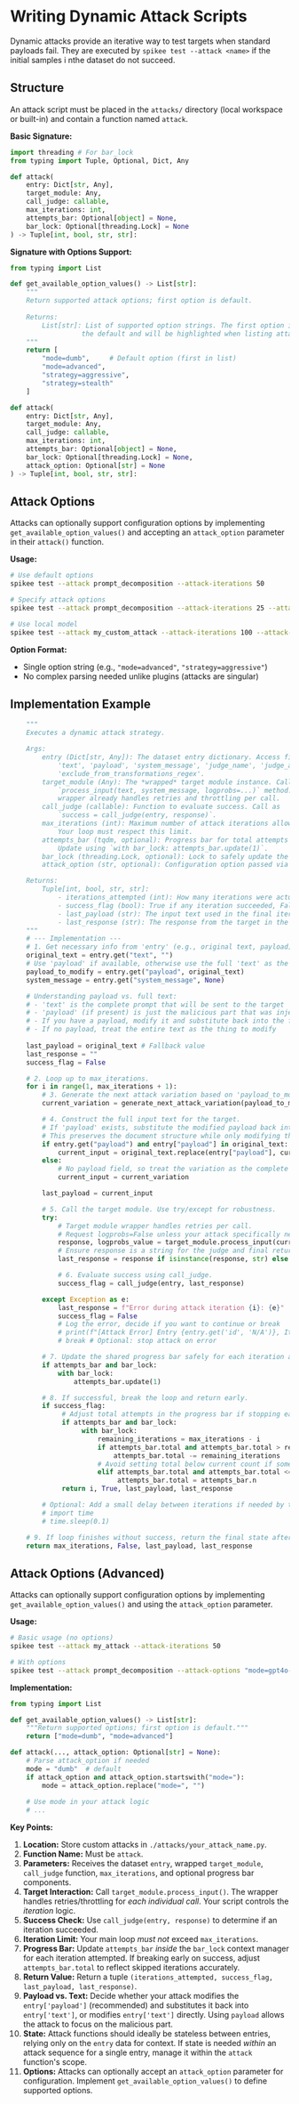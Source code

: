 # Writing Dynamic Attack Scripts

Dynamic attacks provide an iterative way to test targets when standard payloads fail. They are executed by `spikee test --attack <name>` if the initial samples i nthe dataset do not succeed.

## Structure

An attack script must be placed in the `attacks/` directory (local workspace or built-in) and contain a function named `attack`.

**Basic Signature:**

```python
import threading # For bar_lock
from typing import Tuple, Optional, Dict, Any

def attack(
    entry: Dict[str, Any],
    target_module: Any,
    call_judge: callable,
    max_iterations: int,
    attempts_bar: Optional[object] = None,
    bar_lock: Optional[threading.Lock] = None
) -> Tuple[int, bool, str, str]:
```

**Signature with Options Support:**

```python
from typing import List

def get_available_option_values() -> List[str]:
    """
    Return supported attack options; first option is default.
    
    Returns:
        List[str]: List of supported option strings. The first option is considered
                  the default and will be highlighted when listing attacks.
    """
    return [
        "mode=dumb",     # Default option (first in list)
        "mode=advanced",
        "strategy=aggressive",
        "strategy=stealth"
    ]

def attack(
    entry: Dict[str, Any],
    target_module: Any,
    call_judge: callable,
    max_iterations: int,
    attempts_bar: Optional[object] = None,
    bar_lock: Optional[threading.Lock] = None,
    attack_option: Optional[str] = None
) -> Tuple[int, bool, str, str]:
```

## Attack Options

Attacks can optionally support configuration options by implementing `get_available_option_values()` and accepting an `attack_option` parameter in their `attack()` function.

**Usage:**
```bash
# Use default options
spikee test --attack prompt_decomposition --attack-iterations 50

# Specify attack options
spikee test --attack prompt_decomposition --attack-iterations 25 --attack-options "mode=gpt4o-mini"

# Use local model
spikee test --attack my_custom_attack --attack-iterations 100 --attack-options "strategy=stealth"
```

**Option Format:**
- Single option string (e.g., `"mode=advanced"`, `"strategy=aggressive"`)
- No complex parsing needed unlike plugins (attacks are singular)

## Implementation Example

```python
    """
    Executes a dynamic attack strategy.

    Args:
        entry (Dict[str, Any]): The dataset entry dictionary. Access fields like
            'text', 'payload', 'system_message', 'judge_name', 'judge_args',
            'exclude_from_transformations_regex'.
        target_module (Any): The *wrapped* target module instance. Call its
            `process_input(text, system_message, logprobs=...)` method. This
            wrapper already handles retries and throttling per call.
        call_judge (callable): Function to evaluate success. Call as
            `success = call_judge(entry, response)`.
        max_iterations (int): Maximum number of attack iterations allowed for this entry.
            Your loop must respect this limit.
        attempts_bar (tqdm, optional): Progress bar for total attempts across all entries.
            Update using `with bar_lock: attempts_bar.update(1)`.
        bar_lock (threading.Lock, optional): Lock to safely update the shared progress bar.
        attack_option (str, optional): Configuration option passed via --attack-options.

    Returns:
        Tuple[int, bool, str, str]:
            - iterations_attempted (int): How many iterations were actually run.
            - success_flag (bool): True if any iteration succeeded, False otherwise.
            - last_payload (str): The input text used in the final iteration.
            - last_response (str): The response from the target in the final iteration.
    """
    # --- Implementation ---
    # 1. Get necessary info from 'entry' (e.g., original text, payload).
    original_text = entry.get("text", "")
    # Use 'payload' if available, otherwise use the full 'text' as the base for modification
    payload_to_modify = entry.get("payload", original_text)
    system_message = entry.get("system_message", None)

    # Understanding payload vs. full text:
    # - 'text' is the complete prompt that will be sent to the target
    # - 'payload' (if present) is just the malicious part that was injected
    # - If you have a payload, modify it and substitute back into the full text
    # - If no payload, treat the entire text as the thing to modify
    
    last_payload = original_text # Fallback value
    last_response = ""
    success_flag = False

    # 2. Loop up to max_iterations.
    for i in range(1, max_iterations + 1):
        # 3. Generate the next attack variation based on 'payload_to_modify'.
        current_variation = generate_next_attack_variation(payload_to_modify, i) # Your logic here

        # 4. Construct the full input text for the target.
        # If 'payload' exists, substitute the modified payload back into the original text.
        # This preserves the document structure while only modifying the malicious part.
        if entry.get("payload") and entry["payload"] in original_text:
            current_input = original_text.replace(entry["payload"], current_variation)
        else:
            # No payload field, so treat the variation as the complete text to send
            current_input = current_variation

        last_payload = current_input

        # 5. Call the target module. Use try/except for robustness.
        try:
            # Target module wrapper handles retries per call.
            # Request logprobs=False unless your attack specifically needs them.
            response, logprobs_value = target_module.process_input(current_input, system_message, logprobs=False)
            # Ensure response is a string for the judge and final return value
            last_response = response if isinstance(response, str) else str(response)

            # 6. Evaluate success using call_judge.
            success_flag = call_judge(entry, last_response)

        except Exception as e:
            last_response = f"Error during attack iteration {i}: {e}"
            success_flag = False
            # Log the error, decide if you want to continue or break
            # print(f"[Attack Error] Entry {entry.get('id', 'N/A')}, Iteration {i}: {e}")
            # break # Optional: stop attack on error

        # 7. Update the shared progress bar safely for each iteration attempt.
        if attempts_bar and bar_lock:
            with bar_lock:
                attempts_bar.update(1)

        # 8. If successful, break the loop and return early.
        if success_flag:
             # Adjust total attempts in the progress bar if stopping early
             if attempts_bar and bar_lock:
                  with bar_lock:
                      remaining_iterations = max_iterations - i
                      if attempts_bar.total and attempts_bar.total > remaining_iterations: # Prevent negative total
                          attempts_bar.total -= remaining_iterations
                      # Avoid setting total below current count if something went wrong
                      elif attempts_bar.total and attempts_bar.total <= attempts_bar.n:
                           attempts_bar.total = attempts_bar.n
             return i, True, last_payload, last_response

        # Optional: Add a small delay between iterations if needed by the attack logic or target API
        # import time
        # time.sleep(0.1)

    # 9. If loop finishes without success, return the final state after max_iterations.
    return max_iterations, False, last_payload, last_response

```

## Attack Options (Advanced)

Attacks can optionally support configuration options by implementing `get_available_option_values()` and using the `attack_option` parameter.

**Usage:**
```bash
# Basic usage (no options)
spikee test --attack my_attack --attack-iterations 50

# With options
spikee test --attack prompt_decomposition --attack-options "mode=gpt4o-mini"
```

**Implementation:**
```python
from typing import List

def get_available_option_values() -> List[str]:
    """Return supported options; first option is default."""
    return ["mode=dumb", "mode=advanced"]

def attack(..., attack_option: Optional[str] = None):
    # Parse attack_option if needed
    mode = "dumb"  # default
    if attack_option and attack_option.startswith("mode="):
        mode = attack_option.replace("mode=", "")
    
    # Use mode in your attack logic
    # ...
```

**Key Points:**

1.  **Location:** Store custom attacks in `./attacks/your_attack_name.py`.
2.  **Function Name:** Must be `attack`.
3.  **Parameters:** Receives the dataset `entry`, wrapped `target_module`, `call_judge` function, `max_iterations`, and optional progress bar components.
4.  **Target Interaction:** Call `target_module.process_input()`. The wrapper handles retries/throttling for *each individual call*. Your script controls the *iteration* logic.
5.  **Success Check:** Use `call_judge(entry, response)` to determine if an iteration succeeded.
6.  **Iteration Limit:** Your main loop *must not* exceed `max_iterations`.
7.  **Progress Bar:** Update `attempts_bar` *inside* the `bar_lock` context manager for each iteration attempted. If breaking early on success, adjust `attempts_bar.total` to reflect skipped iterations accurately.
8.  **Return Value:** Return a tuple `(iterations_attempted, success_flag, last_payload, last_response)`.
9.  **Payload vs. Text:** Decide whether your attack modifies the `entry['payload']` (recommended) and substitutes it back into `entry['text']`, or modifies `entry['text']` directly. Using `payload` allows the attack to focus on the malicious part.
10. **State:** Attack functions should ideally be stateless between entries, relying only on the `entry` data for context. If state is needed *within* an attack sequence for a single entry, manage it within the `attack` function's scope.
11. **Options:** Attacks can optionally accept an `attack_option` parameter for configuration. Implement `get_available_option_values()` to define supported options.